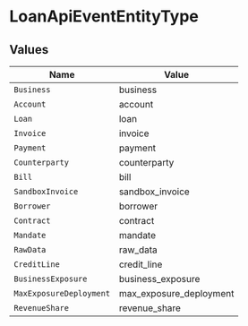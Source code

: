 # LoanApiEventEntityType


## Values

| Name                    | Value                   |
| ----------------------- | ----------------------- |
| `Business`              | business                |
| `Account`               | account                 |
| `Loan`                  | loan                    |
| `Invoice`               | invoice                 |
| `Payment`               | payment                 |
| `Counterparty`          | counterparty            |
| `Bill`                  | bill                    |
| `SandboxInvoice`        | sandbox_invoice         |
| `Borrower`              | borrower                |
| `Contract`              | contract                |
| `Mandate`               | mandate                 |
| `RawData`               | raw_data                |
| `CreditLine`            | credit_line             |
| `BusinessExposure`      | business_exposure       |
| `MaxExposureDeployment` | max_exposure_deployment |
| `RevenueShare`          | revenue_share           |